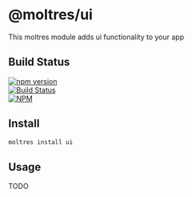 # @moltres/ui

This moltres module adds ui functionality to your app


## Build Status

[![npm version](https://badge.fury.io/js/%40moltres%2Fui.svg)](https://badge.fury.io/js/%40moltres%2Fui)<br />
[![Build Status](https://travis-ci.org/brianneisler/moltres.svg)](https://travis-ci.org/brianneisler/moltres)<br />
[![NPM](https://nodei.co/npm/@moltres/ui.png?downloads=true&downloadRank=true&stars=true)](https://nodei.co/npm/@moltres/ui/)


## Install

```bash
moltres install ui
```


## Usage

TODO
